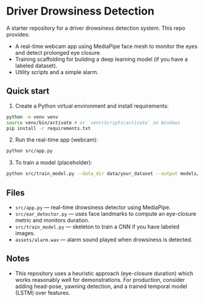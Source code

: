 # Driver Drowsiness Detection


A starter repository for a driver drowsiness detection system. This repo provides:


- A real-time webcam app using MediaPipe face mesh to monitor the eyes and detect prolonged eye closure.
- Training scaffolding for building a deep learning model (if you have a labeled dataset).
- Utility scripts and a simple alarm.


## Quick start


1. Create a Python virtual environment and install requirements:


```bash
python -m venv venv
source venv/bin/activate # or `venv\Scripts\activate` on Windows
pip install -r requirements.txt
```


2. Run the real-time app (webcam):


```bash
python src/app.py
```


3. To train a model (placeholder):


```bash
python src/train_model.py --data_dir data/your_dataset --output models/my_model.h5
```


## Files


- `src/app.py` — real-time drowsiness detector using MediaPipe.
- `src/ear_detector.py` — uses face landmarks to compute an eye-closure metric and monitors duration.
- `src/train_model.py` — skeleton to train a CNN if you have labeled images.
- `assets/alarm.wav` — alarm sound played when drowsiness is detected.


## Notes


- This repository uses a heuristic approach (eye-closure duration) which works reasonably well for demonstrations. For production, consider adding head-pose, yawning detection, and a trained temporal model (LSTM) over features.
